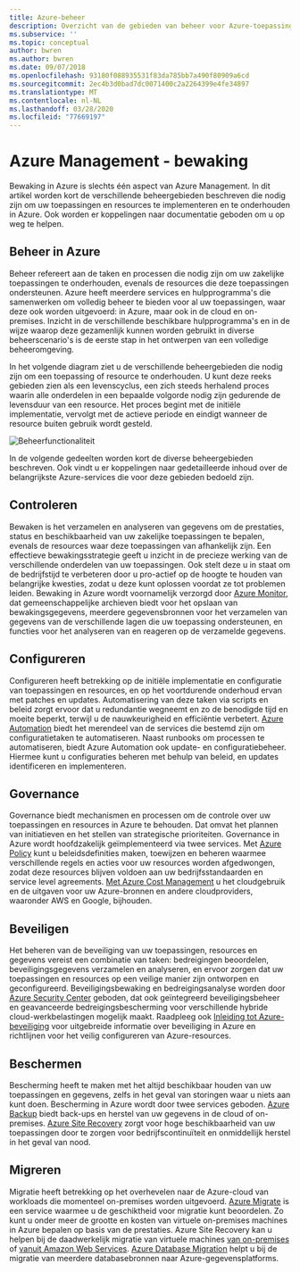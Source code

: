 ```yaml
---
title: Azure-beheer
description: Overzicht van de gebieden van beheer voor Azure-toepassingen en -resources met koppelingen naar inhoud op Azure-beheertools.
ms.subservice: ''
ms.topic: conceptual
author: bwren
ms.author: bwren
ms.date: 09/07/2018
ms.openlocfilehash: 93180f088935531f83da785bb7a490f80909a6cd
ms.sourcegitcommit: 2ec4b3d0bad7dc0071400c2a2264399e4fe34897
ms.translationtype: MT
ms.contentlocale: nl-NL
ms.lasthandoff: 03/28/2020
ms.locfileid: "77669197"
---
```

# <a name="azure-management---monitoring"></a>Azure Management - bewaking

Bewaking in Azure is slechts één aspect van Azure Management.  In dit artikel worden kort de verschillende beheergebieden beschreven die nodig zijn om uw toepassingen en resources te implementeren en te onderhouden in Azure. Ook worden er koppelingen naar documentatie geboden om u op weg te helpen.

## <a name="management-in-azure"></a>Beheer in Azure

Beheer refereert aan de taken en processen die nodig zijn om uw zakelijke toepassingen te onderhouden, evenals de resources die deze toepassingen ondersteunen.  Azure heeft meerdere services en hulpprogramma's die samenwerken om volledig beheer te bieden voor al uw toepassingen, waar deze ook worden uitgevoerd: in Azure, maar ook in de cloud en on-premises.  Inzicht in de verschillende beschikbare hulpprogramma's en in de wijze waarop deze gezamenlijk kunnen worden gebruikt in diverse beheerscenario's is de eerste stap in het ontwerpen van een volledige beheeromgeving.

In het volgende diagram ziet u de verschillende beheergebieden die nodig zijn om een toepassing of resource te onderhouden.  U kunt deze reeks gebieden zien als een levenscyclus, een zich steeds herhalend proces waarin alle onderdelen in een bepaalde volgorde nodig zijn gedurende de levensduur van een resource.  Het proces begint met de initiële implementatie, vervolgt met de actieve periode en eindigt wanneer de resource buiten gebruik wordt gesteld.

![Beheerfunctionaliteit](media/management-overview/management-capabilities.png)


In de volgende gedeelten worden kort de diverse beheergebieden beschreven. Ook vindt u er koppelingen naar gedetailleerde inhoud over de belangrijkste Azure-services die voor deze gebieden bedoeld zijn.

## <a name="monitor"></a>Controleren
Bewaken is het verzamelen en analyseren van gegevens om de prestaties, status en beschikbaarheid van uw zakelijke toepassingen te bepalen, evenals de resources waar deze toepassingen van afhankelijk zijn. Een effectieve bewakingsstrategie geeft u inzicht in de precieze werking van de verschillende onderdelen van uw toepassingen. Ook stelt deze u in staat om de bedrijfstijd te verbeteren door u pro-actief op de hoogte te houden van belangrijke kwesties, zodat u deze kunt oplossen voordat ze tot problemen leiden. Bewaking in Azure wordt voornamelijk verzorgd door [Azure Monitor](../azure-monitor/overview.md), dat gemeenschappelijke archieven biedt voor het opslaan van bewakingsgegevens, meerdere gegevensbronnen voor het verzamelen van gegevens van de verschillende lagen die uw toepassing ondersteunen, en functies voor het analyseren van en reageren op de verzamelde gegevens.

## <a name="configure"></a>Configureren
Configureren heeft betrekking op de initiële implementatie en configuratie van toepassingen en resources, en op het voortdurende onderhoud ervan met patches en updates.  Automatisering van deze taken via scripts en beleid zorgt ervoor dat u redundantie wegneemt en zo de benodigde tijd en moeite beperkt, terwijl u de nauwkeurigheid en efficiëntie verbetert.  [Azure Automation](../automation/automation-intro.md) biedt het merendeel van de services die bestemd zijn om configuratietaken te automatiseren.  Naast runbooks om processen te automatiseren, biedt Azure Automation ook update- en configuratiebeheer. Hiermee kunt u configuraties beheren met behulp van beleid, en updates identificeren en implementeren.

## <a name="govern"></a>Governance
Governance biedt mechanismen en processen om de controle over uw toepassingen en resources in Azure te behouden.  Dat omvat het plannen van initiatieven en het stellen van strategische prioriteiten.  Governance in Azure wordt hoofdzakelijk geïmplementeerd via twee services.  Met [Azure Policy](../governance/policy/overview.md) kunt u beleidsdefinities maken, toewijzen en beheren waarmee verschillende regels en acties voor uw resources worden afgedwongen, zodat deze resources blijven voldoen aan uw bedrijfsstandaarden en service level agreements. [Met Azure Cost Management](../cost-management-billing/cost-management-billing-overview.md) u het cloudgebruik en de uitgaven voor uw Azure-bronnen en andere cloudproviders, waaronder AWS en Google, bijhouden.

## <a name="secure"></a>Beveiligen
Het beheren van de beveiliging van uw toepassingen, resources en gegevens vereist een combinatie van taken: bedreigingen beoordelen, beveiligingsgegevens verzamelen en analyseren, en ervoor zorgen dat uw toepassingen en resources op een veilige manier zijn ontworpen en geconfigureerd.  Beveiligingsbewaking en bedreigingsanalyse worden door [Azure Security Center](../security-center/security-center-intro.md) geboden, dat ook geïntegreerd beveiligingsbeheer en geavanceerde bedreigingsbescherming voor verschillende hybride cloud-werkbelastingen mogelijk maakt.  Raadpleeg ook [Inleiding tot Azure-beveiliging](../security/fundamentals/overview.md) voor uitgebreide informatie over beveiliging in Azure en richtlijnen voor het veilig configureren van Azure-resources.


## <a name="protect"></a>Beschermen
Bescherming heeft te maken met het altijd beschikbaar houden van uw toepassingen en gegevens, zelfs in het geval van storingen waar u niets aan kunt doen.  Bescherming in Azure wordt door twee services geboden.  [Azure Backup](../backup/backup-introduction-to-azure-backup.md) biedt back-ups en herstel van uw gegevens in de cloud of on-premises.    [Azure Site Recovery](../site-recovery/site-recovery-overview.md) zorgt voor hoge beschikbaarheid van uw toepassingen door te zorgen voor bedrijfscontinuïteit en onmiddellijk herstel in het geval van nood.

## <a name="migrate"></a>Migreren 
Migratie heeft betrekking op het overhevelen naar de Azure-cloud van workloads die momenteel on-premises worden uitgevoerd.  [Azure Migrate](../migrate/migrate-overview.md) is een service waarmee u de geschiktheid voor migratie kunt beoordelen. Zo kunt u onder meer de grootte en kosten van virtuele on-premises machines in Azure bepalen op basis van de prestaties.  Azure Site Recovery kan u helpen bij de daadwerkelijk migratie van virtuele machines [van on-premises](../site-recovery/migrate-tutorial-on-premises-azure.md) of [vanuit Amazon Web Services](../site-recovery/migrate-tutorial-aws-azure.md).  [Azure Database Migration](../dms/dms-overview.md) helpt u bij de migratie van meerdere databasebronnen naar Azure-gegevensplatforms.


